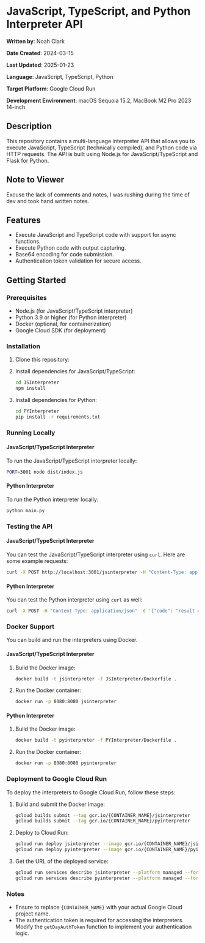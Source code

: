 # JavaScript, TypeScript, and Python Interpreter API

**Written by**: Noah Clark 

**Date Created**: 2024-03-15

**Last Updated**: 2025-01-23

**Language**: JavaScript, TypeScript, Python

**Target Platform**: Google Cloud Run

**Development Environment**: macOS Sequoia 15.2, MacBook M2 Pro 2023 14-inch

## Description

This repository contains a multi-language interpreter API that allows you to execute JavaScript, TypeScript (technically compiled), and Python code via HTTP requests. The API is built using Node.js for JavaScript/TypeScript and Flask for Python.

## Note to Viewer
Excuse the lack of comments and notes, I was rushing during the time of dev and took hand written notes.

## Features

- Execute JavaScript and TypeScript code with support for async functions.
- Execute Python code with output capturing.
- Base64 encoding for code submission.
- Authentication token validation for secure access.

## Getting Started

### Prerequisites

- Node.js (for JavaScript/TypeScript interpreter)
- Python 3.9 or higher (for Python interpreter)
- Docker (optional, for containerization)
- Google Cloud SDK (for deployment)

### Installation

1. Clone this repository:

2. Install dependencies for JavaScript/TypeScript:

   ```bash
   cd JSInterpreter
   npm install
   ```

3. Install dependencies for Python:

   ```bash
   cd PYInterpreter
   pip install -r requirements.txt
   ```

### Running Locally

#### JavaScript/TypeScript Interpreter

To run the JavaScript/TypeScript interpreter locally:

```bash
PORT=3001 node dist/index.js
```

#### Python Interpreter

To run the Python interpreter locally:

```bash
python main.py
```

### Testing the API

#### JavaScript/TypeScript Interpreter

You can test the JavaScript/TypeScript interpreter using `curl`. Here are some example requests:

```bash
curl -X POST http://localhost:3001/jsinterpreter -H "Content-Type: application/json" -d '{"code": "CiAgY29uc3Qgc3VtID0gMSArIDI7CiAgc3VtOwogIA=="}'
```

#### Python Interpreter

You can test the Python interpreter using `curl` as well:

```bash
curl -X POST -H "Content-Type: application/json" -d '{"code": "result = 5 + 10", "auth": "123"}' http://127.0.0.1:8080/pyinterpreter
```

### Docker Support

You can build and run the interpreters using Docker.

#### JavaScript/TypeScript Interpreter

1. Build the Docker image:

   ```bash
   docker build -t jsinterpreter -f JSInterpreter/Dockerfile .
   ```

2. Run the Docker container:

   ```bash
   docker run -p 8080:8080 jsinterpreter
   ```

#### Python Interpreter

1. Build the Docker image:

   ```bash
   docker build -t pyinterpreter -f PYInterpreter/Dockerfile .
   ```

2. Run the Docker container:

   ```bash
   docker run -p 8080:8080 pyinterpreter
   ```

### Deployment to Google Cloud Run

To deploy the interpreters to Google Cloud Run, follow these steps:

1. Build and submit the Docker image:

   ```bash
   gcloud builds submit --tag gcr.io/{CONTAINER_NAME}/jsinterpreter
   gcloud builds submit --tag gcr.io/{CONTAINER_NAME}/pyinterpreter
   ```

2. Deploy to Cloud Run:

   ```bash
   gcloud run deploy jsinterpreter --image gcr.io/{CONTAINER_NAME}/jsinterpreter --platform managed
   gcloud run deploy pyinterpreter --image gcr.io/{CONTAINER_NAME}/pyinterpreter --platform managed
   ```

3. Get the URL of the deployed service:

   ```bash
   gcloud run services describe jsinterpreter --platform managed --format="get(status.url)"
   gcloud run services describe pyinterpreter --platform managed --format="get(status.url)"
   ```

### Notes

- Ensure to replace `{CONTAINER_NAME}` with your actual Google Cloud project name.
- The authentication token is required for accessing the interpreters. Modify the `getDayAuthToken` function to implement your authentication logic.
